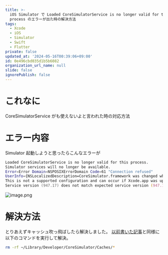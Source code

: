 ```yaml
---
title: >-
  iOS Simulator で Loaded CoreSimulatorService is no longer valid for this
  process のエラーが出た時の解決方法
tags:
  - Xcode
  - iOS
  - Simulator
  - Swift
  - Flutter
private: false
updated_at: '2024-05-16T00:39:06+09:00'
id: 0e496cbd035d1b5b6082
organization_url_name: null
slide: false
ignorePublish: false
---
```

# これなに
CoreSimulatorService がも使えないよと言われた時の対応方法

# エラー内容
Simulator 起動しようと思ったらこんなエラーが
```zsh
Loaded CoreSimulatorService is no longer valid for this process.
Simulator services will no longer be available.
Error=Error Domain=NSPOSIXErrorDomain Code=61 "Connection refused" 
UserInfo={NSLocalizedDescription=CoreSimulator.framework was changed while the process was running.
This is not a supported configuration and can occur if Xcode.app was updated while the process was running.
Service version (947.17) does not match expected service version (947.13).}
```
![image.png](https://qiita-image-store.s3.ap-northeast-1.amazonaws.com/0/2819748/9ec845b1-75bd-3901-870e-6d3eb2f4f07d.png)

# 解決方法
とりあえずキャッシュ吹っ飛ばしたら解決しました。
[以前書いた記事](https://qiita.com/su3-hokkaido/items/dd4e44a4680140e6d49b)と同様に以下のコマンドを実行して解決。
```zsh
rm -rf ~/Library/Developer/CoreSimulator/Caches/*
```
